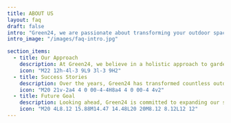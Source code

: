 ```yaml
---
title: ABOUT US
layout: faq
draft: false
intro: "Green24, we are passionate about transforming your outdoor spaces into lush, vibrant gardens that inspire and rejuvenate. With years of expertise in horticulture and landscape design, our dedicated team of gardening professionals is committed to providing top-notch services tailored to meet your unique needs. From routine maintenance and seasonal planting to complete garden makeovers, we use sustainable practices and high-quality materials to ensure your garden thrives all year round. Join us at Green24 and let us help you create a beautiful, sustainable garden that you can enjoy and be proud of."
intro_image: "/images/faq-intro.jpg"

section_items:
  - title: Our Approach
    description: At Green24, we believe in a holistic approach to gardening. From the initial consultation to the final touches, our process is designed to ensure your garden not only looks beautiful but thrives sustainably. We use eco-friendly materials and techniques to create gardens that are both stunning and environmentally responsible.
    icon: "M22 12h-4l-3 9L9 3l-3 9H2"
  - title: Success Stories
    description: Over the years, Green24 has transformed countless outdoor spaces into vibrant, flourishing gardens. From small urban courtyards to large rural estates, our projects showcase our versatility and commitment to excellence. Check out some of our favorite transformations and hear from our satisfied clients.
    icon: "M20 21v-2a4 4 0 00-4-4H8a4 4 0 00-4 4v2"
  - title: Future Goal
    description: Looking ahead, Green24 is committed to expanding our services and continuing to innovate in the field of sustainable gardening. We are excited to introduce new eco-friendly products and techniques, and to further our community engagement efforts. Our goal is to make beautiful, sustainable gardens accessible to everyone.
    icon: "M20 4L8.12 15.88M14.47 14.48L20 20M8.12 8.12L12 12"
---
```

